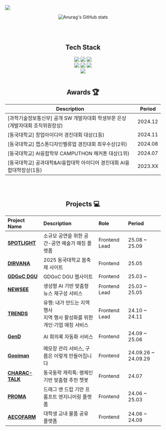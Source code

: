 <img src="https://capsule-render.vercel.app/api?type=waving&height=300&color=gradient&text=Jungsun's%20Github&reversal=false&fontColor=ffffff&rotate=-1&fontAlign=50&fontSize=70&textBg=false" />

<div align="center">

![Anurag's GitHub stats](https://github-readme-stats.vercel.app/api?username=leejs0823&show_icons=true&theme=radical)

<br><br>
  
## Tech Stack
<img src="https://img.shields.io/badge/React-61DAFB?style=for-the-badge&logo=react&logoColor=white"/>
<img src="https://img.shields.io/badge/Next.js-000000?style=for-the-badge&logo=nextdotjs&logoColor=white"/>
<img src="https://img.shields.io/badge/React%20Native-61DAFB?style=for-the-badge&logo=react&logoColor=white"><br>
<img src="https://img.shields.io/badge/JavaScript-F7DF1E?style=for-the-badge&logo=javascript&logoColor=black"/>
<img src="https://img.shields.io/badge/TypeScript-3178C6?style=for-the-badge&logo=typescript&logoColor=white"/>
<img src="https://img.shields.io/badge/C++-012A4A?style=for-the-badge&logo=C&logoColor=white"> <br>
<img src="https://img.shields.io/badge/django-092E20?style=for-the-badge&logo=django&logoColor=white"/>
<br>
<br>

## Awards 🏆

| Description                                                | Period     |
|------------------------------------------------------------|------------|
| [과학기술정보통신부] 공개 SW 개발자대회 학생부문 은상(개발자대회 조직위원장상) | 2024.12    |
| [동국대학교] 창업아이디어 경진대회 대상(1등)      | 2024.11    |
| [동국대학교] 캡스톤디자인벨류업 경진대회 최우수상(2위) | 2024.08    |
| [동국대학교] AI융합학부 CAMPUTHON 해커톤 대상(1위)     | 2024.07    |
| [동국대학교] 공과대학&AI융합대학 아이디어 경진대회 AI융합대학장상(1등)      | 2023.XX    |
<br>
<br>

## Projects 💻
| Project Name | Description | Role | Period |
|:-------------|:------------|:-----|:-------|
| [**SPOTLIGHT**](https://github.com/shine-spotlight/Spotlight-FE) | 소규모 공연을 위한 공간-공연 예술가 매칭 플랫폼 | Frontend Lead | 25.08 ~ 25.09 |
| [**DIRVANA**](https://github.com/GDSC-DGU/DGU-2025-Festival-FE) | 2025 동국대학교 봄축제 사이트 | Frontend | 25.05 |
| [**GDGoC DGU**](https://github.com/GDSC-DGU/GDGoC-DGU-Website) | GDGoC DGU 웹사이트 | Frontend | 25.03 ~  |
| [**NEWSEE**](https://github.com/leejs0823/NewSee-FE) | 생성형 AI 기반 맞춤형 뉴스 재구성 서비스 | Frontend Lead | 25.03 ~ 25.05 |
| [**TRENDS**](https://github.com/9oormthon-univ/2024_DANPOONG_TEAM_1_FE) | 유행: 내가 만드는 지역 행사<br>지역 행사 활성화를 위한 개인·기업 매칭 서비스  | Frontend Lead | 24.10 ~ 24.11 |
| [**GenD**](https://github.com/2025-1-CECD-HELP/GenD-client) | AI 회의록 자동화 서비스 | Frontend | 24.09 ~ 25.06 |
| [**Gooiman**](https://github.com/gooiman/Gooiman_client) | 메모장 관리 서비스, 구름은 이렇게 만들어집니다 | Frontend | 24.09.26 ~ 24.09.29 |
| [**CHARAC-TALK**](https://github.com/PROMACAMputhon/front) | 동국동락 캐릭톡: 랭체인 기반 맞춤형 추천 챗봇 | Frontend | 24.07 |
| [**PROMA**](https://github.com/PROMAplatform/proma-front) | 드래그 앤 드랍 기만 프롬프트 엔지니어링 플랫폼 | Frontend | 24.06 ~ 25.03 |
| [**AECOFARM**](https://github.com/AECOFARM/aecofarm-FE) | 대학생 교내 물품 공유 플랫폼 | Frontend | 24.06 ~ 24.09 |
<br>
<br>


</div><br>
